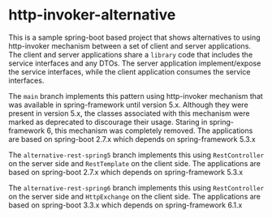 # http-invoker-alternative

This is a sample spring-boot based project that shows alternatives to using http-invoker mechanism between a set of client and server applications. The client and server applications share a `library` code that includes the service interfaces and any DTOs. The server application implement/expose the service interfaces, while the client application consumes the service interfaces.

The `main` branch implements this pattern using http-invoker mechanism that was available in spring-framework until version 5.x. Although they were present in version 5.x, the classes associated with this mechanism were marked as deprecated to discourage their usage. Staring in spring-framework 6, this mechanism was completely removed. The applications are based on spring-boot 2.7.x which depends on spring-framework 5.3.x

The `alternative-rest-spring5` branch implements this using `RestController` on the server side and `RestTemplate` on the client side. The applications are based on spring-boot 2.7.x which depends on spring-framework 5.3.x

The `alternative-rest-spring6` branch implements this using `RestController` on the server side and `HttpExchange` on the client side. The applications are based on spring-boot 3.3.x which depends on spring-framework 6.1.x
